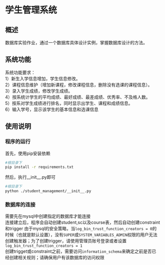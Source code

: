 # 学生管理系统
## 概述
数据库实验作业，通过一个数据库具体设计实例，掌握数据库设计的方法。  

## 系统功能
系统功能要求：  
1）新生入学信息增加，学生信息修改。  
2）课程信息维护（增加新课程，修改课程信息，删除没有选课的课程信息）。  
3）录入学生成绩，修改学生成绩。  
4）按系统计学生的平均成绩、最好成绩、最差成绩、优秀率、不及格人数。  
5）按系对学生成绩进行排名，同时显示出学生、课程和成绩信息。  
6）输入学号，显示该学生的基本信息和选课信息  

## 使用说明
### 程序的运行
首先，使用pip安装依赖
```bash
#根目录下
pip install -r requirements.txt
```

然后，执行__init__.py即可
```bash
#根目录下
python ./student_management/__init__.py
```
### 数据库的连接
需要先在mysql中创建指定的数据库才能连接  
连接建立后，程序会自动创建student,sc以及course表，然后自动创建constraint和trigger
由于mysql的安全策略，当`log_bin_trust_function_creators = 0`的时候（也就是默认设置），没有`SUPER`或`SYSTEM_VARIABLES_ADMIN`权限的用户无法创建触发器；为了创建trigger，请使用管理员账号登录或者设置`log_bin_trust_function_creators = 1`  
创建trigget或constraint之前，需要访问`information_schema`来确定之前是否已经创建相关规则；请确保用户有该数据库的访问权限  